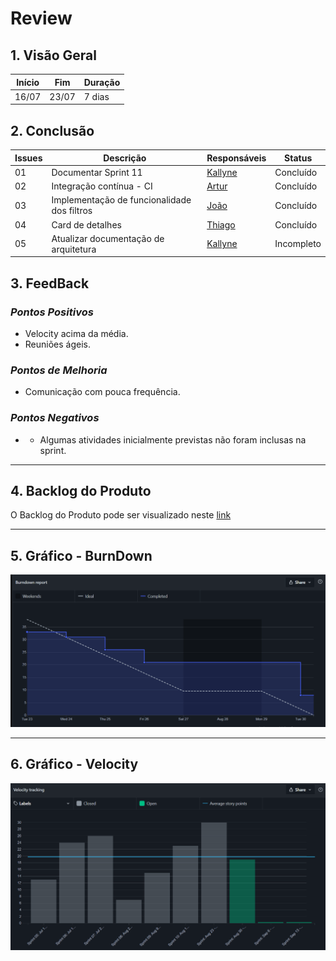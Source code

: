 # Review

## 1. Visão Geral
<!-- data de inicio da sprint
     data de finalização da sprint
     duraração da sprint
 -->
Início | Fim | Duração
------ | --- | -------
16/07 | 23/07 | 7 dias

## 2. Conclusão
<!-- adicionar a issue, sua descrição, o responsavel e se a issue foi terminada ou não -->
Issues | Descrição | Responsáveis | Status
------ | --------- | ----------- | -------- 
01 | Documentar Sprint 11 | [Kallyne](https://github.com/kazpmcd) | Concluído
02 | Integração contínua - CI | [Artur](https://github.com/artur-seppa) | Concluído
03 | Implementação de funcionalidade dos filtros | [João](https://github.com/JoaoSchmitz) | Concluído
04 | Card de detalhes | [Thiago](https://github.com/Thiago-Cerq) | Concluído
05 | Atualizar documentação de arquitetura | [Kallyne](https://github.com/kazpmcd/) | Incompleto

## 3. FeedBack
<!--
Pontos positivos e negativos da Sprint
-->
### _Pontos Positivos_

* Velocity acima da média.
* Reuniões ágeis.


### _Pontos de Melhoria_

* Comunicação com pouca frequência.

### _Pontos Negativos_

* * Algumas atividades inicialmente previstas não foram inclusas na sprint.

---------

## 4. Backlog do Produto
O Backlog do Produto pode ser visualizado neste [link](https://github.com/fga-eps-mds/2022-1-PokeRanking/blob/main/docs/Documenta%C3%A7%C3%A3o/product-backlog.md)

---------

## 5. Gráfico - BurnDown
![BurnDown](Imagens/BurndownReport.png)

---------

## 6. Gráfico - Velocity
![Velocity](Imagens/VelocityReport.png)